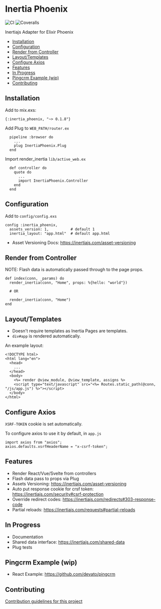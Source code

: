 # Inertia Phoenix

![CI](https://github.com/devato/inertia_phoenix/workflows/CI/badge.svg)
![Coveralls](https://img.shields.io/coveralls/github/devato/inertia_phoenix)

Inertiajs Adapter for Elixir Phoenix

<!-- START doctoc generated TOC please keep comment here to allow auto update -->
<!-- DON'T EDIT THIS SECTION, INSTEAD RE-RUN doctoc TO UPDATE -->


- [Installation](#installation)
- [Configuration](#configuration)
- [Render from Controller](#render-from-controller)
- [Layout/Templates](#layouttemplates)
- [Configure Axios](#configure-axios)
- [Features](#features)
- [In Progress](#in-progress)
- [Pingcrm Example (wip)](#pingcrm-example-wip)
- [Contributing](#contributing)

<!-- END doctoc generated TOC please keep comment here to allow auto update -->

## Installation

Add to mix.exs:
```
{:inertia_phoenix, "~> 0.1.8"}
```

Add Plug to `WEB_PATH/router.ex`
```
  pipeline :browser do
    ...
    plug InertiaPhoenix.Plug
  end
```

Import render_inertia `lib/active_web.ex`
```
  def controller do
    quote do
      ...
      import InertiaPhoenix.Controller
    end
  end
```

## Configuration

Add to `config/config.exs`

```
config :inertia_phoenix,
  assets_version: 1,          # default 1
  inertia_layout: "app.html"  # default app.html
```

- Asset Versioning Docs: https://inertiajs.com/asset-versioning

## Render from Controller

NOTE: Flash data is automatically passed through to the page props.

```
def index(conn, _params) do
  render_inertia(conn, "Home", props: %{hello: "world"})

  # OR

  render_inertia(conn, "Home")
end
```

## Layout/Templates

- Doesn't require templates as Inertia Pages are templates.
- `div#app` is rendered automatically.

An example layout:

```
<!DOCTYPE html>
<html lang="en">
  <head>
    ...
  </head>
  <body>
    <%= render @view_module, @view_template, assigns %>
    <script type="text/javascript" src="<%= Routes.static_path(@conn, "/js/app.js") %>"></script>
  </body>
</html>
```

## Configure Axios

`XSRF-TOKEN` cookie is set automatically.

To configure axios to use it by default, in `app.js`
```
import axios from "axios";
axios.defaults.xsrfHeaderName = "x-csrf-token";
```

## Features

- Render React/Vue/Svelte from controllers
- Flash data pass to props via Plug
- Assets Versioning: https://inertiajs.com/asset-versioning
- Auto put response cookie for crsf token: https://inertiajs.com/security#csrf-protection
- Override redirect codes: https://inertiajs.com/redirects#303-response-code
- Partial reloads: https://inertiajs.com/requests#partial-reloads

## In Progress

- Documentation
- Shared data interface: https://inertiajs.com/shared-data
- Plug tests

## Pingcrm Example (wip)

- React Example: https://github.com/devato/pingcrm

## Contributing

[Contribution guidelines for this project](CONTRIBUTING.md)


